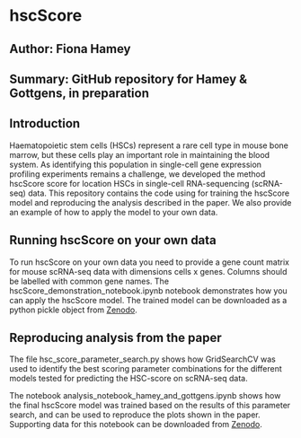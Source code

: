 # hscScore

## Author: Fiona Hamey
## Summary: GitHub repository for Hamey & Gottgens, in preparation

## Introduction
Haematopoietic stem cells (HSCs) represent a rare cell type in mouse bone marrow, but these cells play an important role in maintaining the blood system. As identifying this population in single-cell gene expression profiling experiments remains a challenge, we developed the method hscScore score for location HSCs in single-cell RNA-sequencing (scRNA-seq) data. This repository contains the code using for training the hscScore model and reproducing the analysis described in the paper. We also provide an example of how to apply the model to your own data.

## Running hscScore on your own data
To run hscScore on your own data you need to provide a gene count matrix for mouse scRNA-seq data with dimensions cells x genes. Columns should be labelled with common gene names. The hscScore_demonstration_notebook.ipynb notebook demonstrates how you can apply the hscScore model. The trained model can be downloaded as a python pickle object from [Zenodo](https://doi.org/10.5281/zenodo.3332150).

## Reproducing analysis from the paper
The file hsc_score_parameter_search.py shows how GridSearchCV was used to identify the best scoring parameter combinations for the different models tested for predicting the HSC-score on scRNA-seq data. 

The notebook analysis_notebook_hamey_and_gottgens.ipynb shows how the final hscScore model was trained based on the results of this parameter search, and can be used to reproduce the plots shown in the paper. Supporting data for this notebook can be downloaded from [Zenodo](https://doi.org/10.5281/zenodo.3303783).
